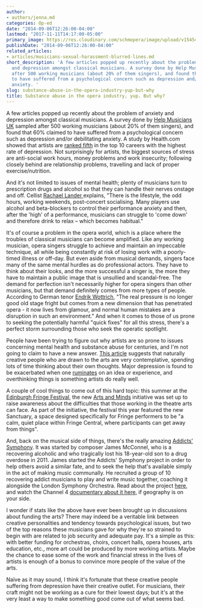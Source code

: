 ```yaml
---
author:
- authors/jenna.md
categories: Op-ed
date: "2014-09-06T12:26:00-04:00"
lastmod: "2017-11-11T14:17:00-05:00"
primary_image: https://res.cloudinary.com/schmopera/image/upload/v1545409169/media/webhook-uploads/1510427852011/2017-11-11---tablets-cocktail-cocktail-tablets-drugs.jpg.jpg
publishDate: "2014-09-06T12:26:00-04:00"
related_articles:
- articles/musicians-sexual-harassment-blurred-lines.md
short_description: 'A few articles popped up recently about the problem of anxiety
  and depression amongst classical musicians. A survey done by Help Musicians UK sampled
  after 500 working musicians (about 20% of them singers), and found that 60% claimed
  to have suffered from a psychological concern such as depression and/or debilitating
  anxiety. '
slug: substance-abuse-in-the-opera-industry-yup-but-why
title: Substance abuse in the opera industry, yup. But why?
---
```


A few articles popped up recently about the problem of anxiety and depression amongst classical musicians. A survey done by [Help Musicians UK](https://www.helpmusicians.org.uk/news/latest-news/health-and-wellbeing-see-the-results-of-our-survey) sampled after 500 working musicians (about 20% of them singers), and found that 60% claimed to have suffered from a psychological concern such as depression and/or debilitating anxiety. A study by Health.com showed that artists are [ranked fifth](http://www.health.com/health/gallery/0,,20428990_6,00.html) in the top 10 careers with the highest rate of depression. Not surprisingly for artists, the biggest sources of stress are anti-social work hours, money problems and work insecurity; following closely behind are relationship problems, travelling and lack of proper exercise/nutrition.

And it's not limited to issues of mental health; plenty of musicians turn to prescription drugs and alcohol so that they can handle their nerves onstage and off. Cellist [Rachael Lander ](http://www.telegraph.co.uk/culture/tvandradio/11041804/Addicts-Symphony-drink-and-drugs-widespread-in-classical-world-says-cellist.html)explains, "There is the lifestyle, the odd hours, working weekends, post-concert socialising. Many players use alcohol and beta-blockers to control their performance anxiety and then, after the 'high' of a performance, musicians can struggle to 'come down' and therefore drink to relax – which becomes habitual."

It's of course a problem in the opera world, which is a place where the troubles of classical musicians can become amplified. Like any working musician, opera singers struggle to achieve and maintain an impeccable technique, all while being constantly at risk of losing work with a poorly-timed illness or off-day. But even aside from musical demands, singers face many of the same mental hurdles as do professional actors. They have to think about their looks, and the more successful a singer is, the more they have to maintain a public image that is unsullied and scandal-free. The demand for perfection isn't necessarily higher for opera singers than other musicians, but that demand definitely comes from more types of people. According to German tenor [Endrik Wottrich](http://www.theguardian.com/world/2007/aug/19/germany.classicalmusic), "The real pressure is no longer good old stage fright but comes from a new dimension that has penetrated opera - it now lives from glamour, and normal human mistakes are a disruption in such an environment." And when it comes to those of us prone to seeking the potentially harmful "quick fixes" for all this stress, there's a perfect storm surrounding those who seek the operatic spotlight.

People have been trying to figure out why artists are so prone to issues concerning mental health and substance abuse for centuries, and I'm not going to claim to have a new answer. [This article](http://creativesomething.net/post/55508909341/the-link-between-depression-and-creativity-and-how-it) suggests that naturally creative people who are drawn to the arts are very contemplative, spending lots of time thinking about their own thoughts. Major depression is found to be exacerbated when one [ruminates](http://psychcentral.com/blog/archives/2011/01/20/why-ruminating-is-unhealthy-and-how-to-stop/) on an idea or experience, and overthinking things is something artists do really well.

A couple of cool things to come out of this hard topic: this summer at the [Edinburgh Fringe Festival](https://www.edfringe.com/), the new [Arts and Minds](http://www.thestage.co.uk/news/2014/08/industry-wide-initiative-protect-actors-mental-health-problems/) initiative was set up to raise awareness about the difficulties that those working in the theatre arts can face. As part of the initiative, the festival this year featured the new Sanctuary, a space designed specifically for Fringe performers to be "a calm, quiet place within Fringe Central, where participants can get away from things".

And, back on the musical side of things, there's the really amazing [Addicts' Symphony](https://twitter.com/AddictsSymphony). It was started by composer James McConnel, who is a recovering alcoholic and who tragically lost his 18-year-old son to a drug overdose in 2011\. James started the Addicts' Symphony project in order to help others avoid a similar fate, and to seek the help that's available simply in the act of making music communally. He recruited a group of 10 recovering addict musicians to play and write music together, coaching it alongside the London Symphony Orchestra. Read about the project [here](http://blog.lso.co.uk/lso-discovery/addicts-symphony/), and watch the Channel 4 [documentary about it here](http://www.channel4.com/programmes/addicts-symphony/4od#3748522), if geography is on your side.

I wonder if stats like the above have ever been brought up in discussions about funding the arts? There may indeed be a veritable link between creative personalities and tendency towards psychological issues, but two of the top reasons these musicians gave for why they're so strained to begin with are related to job security and adequate pay. It's a simple as this: with better funding for orchestras, choirs, concert halls, opera houses, arts education, etc., more art could be produced by more working artists. Maybe the chance to ease some of the work and financial stress in the lives of artists is enough of a bonus to convince more people of the value of the arts.

Naïve as it may sound, I think it's fortunate that these creative people suffering from depression have their creative outlet. For musicians, their craft might not be working as a cure for their lowest days; but it's at the very least a way to make something good come out of what seems bad.
